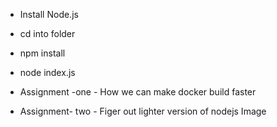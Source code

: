 
 - Install Node.js
 - cd into folder
 - npm install
 - node index.js

 - Assignment -one
       - How we can make docker build faster 
 - Assignment- two
       - Figer out lighter version of nodejs Image
